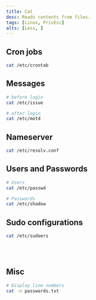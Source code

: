 ```yaml
---
title: Cat
desc: Reads contents from files.
tags: [Linux, PrivEsc]
alts: [Less, ]
---
```


## Cron jobs

```sh
cat /etc/crontab
```

## Messages

```sh
# before login
cat /etc/issue

# after login
cat /etc/motd
```

## Nameserver

```sh
cat /etc/resolv.conf
```

## Users and Passwords

```sh
# Users
cat /etc/passwd

# Passwords
cat /etc/shadow
```

## Sudo configurations

```sh
cat /etc/sudoers
```

<br /><br />

## Misc

```sh
# Display line numbers
cat -n passwords.txt
```